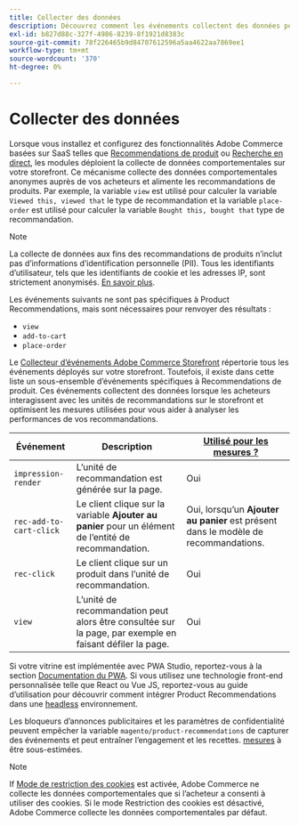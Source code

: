 ```yaml
---
title: Collecter des données
description: Découvrez comment les événements collectent des données pour les recommandations de produits.
exl-id: b827d88c-327f-4986-8239-8f1921d8383c
source-git-commit: 78f226465b9d84707612596a5aa4622aa7869ee1
workflow-type: tm+mt
source-wordcount: '370'
ht-degree: 0%

---
```


# Collecter des données

Lorsque vous installez et configurez des fonctionnalités Adobe Commerce basées sur SaaS telles que [Recommendations de produit](install-configure.md) ou [Recherche en direct](https://experienceleague.adobe.com/docs/commerce-merchant-services/live-search/onboard/install.html), les modules déploient la collecte de données comportementales sur votre storefront. Ce mécanisme collecte des données comportementales anonymes auprès de vos acheteurs et alimente les recommandations de produits. Par exemple, la variable `view` est utilisé pour calculer la variable `Viewed this, viewed that` le type de recommandation et la variable `place-order` est utilisé pour calculer la variable `Bought this, bought that` type de recommandation.

>[!NOTE]
>
>La collecte de données aux fins des recommandations de produits n’inclut pas d’informations d’identification personnelle (PII). Tous les identifiants d’utilisateur, tels que les identifiants de cookie et les adresses IP, sont strictement anonymisés. [En savoir plus](https://www.adobe.com/privacy/experience-cloud.html).

Les événements suivants ne sont pas spécifiques à Product Recommendations, mais sont nécessaires pour renvoyer des résultats :

- `view`
- `add-to-cart`
- `place-order`

Le [Collecteur d’événements Adobe Commerce Storefront](https://developer.adobe.com/commerce/services/shared-services/storefront-events/collector/#quick-start) répertorie tous les événements déployés sur votre storefront. Toutefois, il existe dans cette liste un sous-ensemble d’événements spécifiques à Recommendations de produit. Ces événements collectent des données lorsque les acheteurs interagissent avec les unités de recommandations sur le storefront et optimisent les mesures utilisées pour vous aider à analyser les performances de vos recommandations.

| Événement | Description | [Utilisé pour les mesures ?](workspace.md) |
| --- | --- | --- |
| `impression-render` | L’unité de recommandation est générée sur la page. | Oui |
| `rec-add-to-cart-click` | Le client clique sur la variable **Ajouter au panier** pour un élément de l’entité de recommandation. | Oui, lorsqu’un **Ajouter au panier** est présent dans le modèle de recommandations. |
| `rec-click` | Le client clique sur un produit dans l’unité de recommandation. | Oui |
| `view` | L’unité de recommandation peut alors être consultée sur la page, par exemple en faisant défiler la page. | Oui |

Si votre vitrine est implémentée avec PWA Studio, reportez-vous à la section [Documentation du PWA](https://developer.adobe.com/commerce/pwa-studio/integrations/product-recommendations/). Si vous utilisez une technologie front-end personnalisée telle que React ou Vue JS, reportez-vous au guide d’utilisation pour découvrir comment intégrer Product Recommendations dans une [headless](headless.md) environnement.

Les bloqueurs d’annonces publicitaires et les paramètres de confidentialité peuvent empêcher la variable `magento/product-recommendations` de capturer des événements et peut entraîner l’engagement et les recettes. [mesures](workspace.md) à être sous-estimées.

>[!NOTE]
>
>If [Mode de restriction des cookies](https://experienceleague.adobe.com/docs/commerce-admin/start/compliance/privacy/compliance-cookie-law.html) est activée, Adobe Commerce ne collecte les données comportementales que si l’acheteur a consenti à utiliser des cookies. Si le mode Restriction des cookies est désactivé, Adobe Commerce collecte les données comportementales par défaut.
